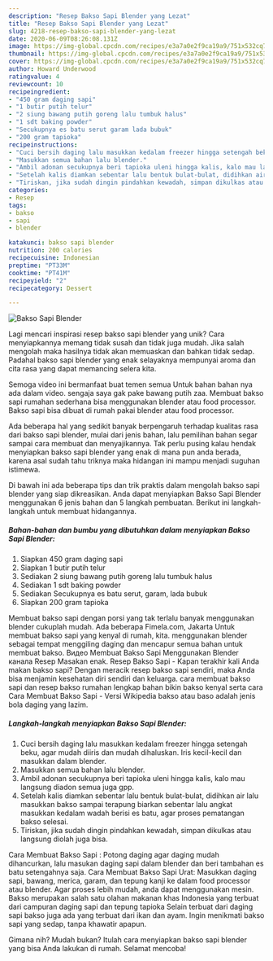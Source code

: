 ```yaml
---
description: "Resep Bakso Sapi Blender yang Lezat"
title: "Resep Bakso Sapi Blender yang Lezat"
slug: 4218-resep-bakso-sapi-blender-yang-lezat
date: 2020-06-09T08:26:08.131Z
image: https://img-global.cpcdn.com/recipes/e3a7a0e2f9ca19a9/751x532cq70/bakso-sapi-blender-foto-resep-utama.jpg
thumbnail: https://img-global.cpcdn.com/recipes/e3a7a0e2f9ca19a9/751x532cq70/bakso-sapi-blender-foto-resep-utama.jpg
cover: https://img-global.cpcdn.com/recipes/e3a7a0e2f9ca19a9/751x532cq70/bakso-sapi-blender-foto-resep-utama.jpg
author: Howard Underwood
ratingvalue: 4
reviewcount: 10
recipeingredient:
- "450 gram daging sapi"
- "1 butir putih telur"
- "2 siung bawang putih goreng lalu tumbuk halus"
- "1 sdt baking powder"
- "Secukupnya es batu serut garam lada bubuk"
- "200 gram tapioka"
recipeinstructions:
- "Cuci bersih daging lalu masukkan kedalam freezer hingga setengah beku, agar mudah diiris dan mudah dihaluskan. Iris kecil-kecil dan masukkan dalam blender."
- "Masukkan semua bahan lalu blender."
- "Ambil adonan secukupnya beri tapioka uleni hingga kalis, kalo mau langsung diadon semua juga gpp."
- "Setelah kalis diamkan sebentar lalu bentuk bulat-bulat, didihkan air lalu masukkan bakso sampai terapung biarkan sebentar lalu angkat masukkan kedalam wadah berisi es batu, agar proses pematangan bakso selesai."
- "Tiriskan, jika sudah dingin pindahkan kewadah, simpan dikulkas atau langsung diolah juga bisa."
categories:
- Resep
tags:
- bakso
- sapi
- blender

katakunci: bakso sapi blender 
nutrition: 200 calories
recipecuisine: Indonesian
preptime: "PT33M"
cooktime: "PT41M"
recipeyield: "2"
recipecategory: Dessert

---
```



![Bakso Sapi Blender](https://img-global.cpcdn.com/recipes/e3a7a0e2f9ca19a9/751x532cq70/bakso-sapi-blender-foto-resep-utama.jpg)

Lagi mencari inspirasi resep bakso sapi blender yang unik? Cara menyiapkannya memang tidak susah dan tidak juga mudah. Jika salah mengolah maka hasilnya tidak akan memuaskan dan bahkan tidak sedap. Padahal bakso sapi blender yang enak selayaknya mempunyai aroma dan cita rasa yang dapat memancing selera kita.

Semoga video ini bermanfaat buat temen semua Untuk bahan bahan nya ada dalam video. sengaja saya gak pake bawang putih zaa. Membuat bakso sapi rumahan sederhana bisa menggunakan blender atau food processor. Bakso sapi bisa dibuat di rumah pakai blender atau food processor.

Ada beberapa hal yang sedikit banyak berpengaruh terhadap kualitas rasa dari bakso sapi blender, mulai dari jenis bahan, lalu pemilihan bahan segar sampai cara membuat dan menyajikannya. Tak perlu pusing kalau hendak menyiapkan bakso sapi blender yang enak di mana pun anda berada, karena asal sudah tahu triknya maka hidangan ini mampu menjadi suguhan istimewa.


Di bawah ini ada beberapa tips dan trik praktis dalam mengolah bakso sapi blender yang siap dikreasikan. Anda dapat menyiapkan Bakso Sapi Blender menggunakan 6 jenis bahan dan 5 langkah pembuatan. Berikut ini langkah-langkah untuk membuat hidangannya.

<!--inarticleads1-->

##### Bahan-bahan dan bumbu yang dibutuhkan dalam menyiapkan Bakso Sapi Blender:

1. Siapkan 450 gram daging sapi
1. Siapkan 1 butir putih telur
1. Sediakan 2 siung bawang putih goreng lalu tumbuk halus
1. Sediakan 1 sdt baking powder
1. Sediakan Secukupnya es batu serut, garam, lada bubuk
1. Siapkan 200 gram tapioka


Membuat bakso sapi dengan porsi yang tak terlalu banyak menggunakan blender cukuplah mudah. Ada beberapa Fimela.com, Jakarta Untuk membuat bakso sapi yang kenyal di rumah, kita. menggunakan blender sebagai tempat menggiling daging dan mencapur semua bahan untuk membuat bakso. Видео Membuat Bakso Sapi Menggunakan Blender канала Resep Masakan enak. Resep Bakso Sapi - Kapan terakhir kali Anda makan bakso sapi? Dengan meracik resep bakso sapi sendiri, maka Anda bisa menjamin kesehatan diri sendiri dan keluarga. cara membuat bakso sapi dan resep bakso rumahan lengkap bahan bikin bakso kenyal serta cara Cara Membuat Bakso Sapi - Versi Wikipedia bakso atau baso adalah jenis bola daging yang lazim. 

<!--inarticleads2-->

##### Langkah-langkah menyiapkan Bakso Sapi Blender:

1. Cuci bersih daging lalu masukkan kedalam freezer hingga setengah beku, agar mudah diiris dan mudah dihaluskan. Iris kecil-kecil dan masukkan dalam blender.
1. Masukkan semua bahan lalu blender.
1. Ambil adonan secukupnya beri tapioka uleni hingga kalis, kalo mau langsung diadon semua juga gpp.
1. Setelah kalis diamkan sebentar lalu bentuk bulat-bulat, didihkan air lalu masukkan bakso sampai terapung biarkan sebentar lalu angkat masukkan kedalam wadah berisi es batu, agar proses pematangan bakso selesai.
1. Tiriskan, jika sudah dingin pindahkan kewadah, simpan dikulkas atau langsung diolah juga bisa.


Cara Membuat Bakso Sapi : Potong daging agar daging mudah dihancurkan, lalu masukan daging sapi dalam blender dan beri tambahan es batu setengahnya saja. Cara Membuat Bakso Sapi Urat: Masukkan daging sapi, bawang, merica, garam, dan tepung kanji ke dalam food processor atau blender. Agar proses lebih mudah, anda dapat menggunakan mesin. Bakso merupakan salah satu olahan makanan khas Indonesia yang terbuat dari campuran daging sapi dan tepung tapioka Selain terbuat dari daging sapi bakso juga ada yang terbuat dari ikan dan ayam. Ingin menikmati bakso sapi yang sedap, tanpa khawatir apapun. 

Gimana nih? Mudah bukan? Itulah cara menyiapkan bakso sapi blender yang bisa Anda lakukan di rumah. Selamat mencoba!
